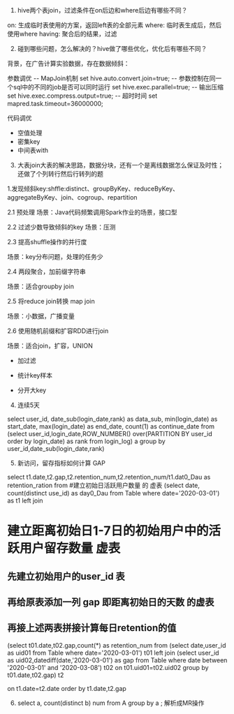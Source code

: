 1. hive两个表join，过滤条件在on后边和where后边有哪些不同？

on: 生成临时表使用的方案，返回left表的全部元素
where: 临时表生成后，然后使用where
having: 聚合后的结果，过滤

2. 碰到哪些问题，怎么解决的？hive做了哪些优化，优化后有哪些不同？

背景，在广告计算实验数据，存在数据倾斜：

参数调优
-- MapJoin机制
set hive.auto.convert.join=true;
-- 参数控制在同一个sql中的不同的job是否可以同时运行
set hive.exec.parallel=true;
-- 输出压缩
set hive.exec.compress.output=true;
-- 超时时间
set mapred.task.timeout=36000000;

代码调优

- 空值处理
- 密集key
- 中间表with

3. 大表join大表的解决思路，数据分块，还有一个是离线数据怎么保证及时性；还做了个列转行然后行转列的题

1.发现倾斜key:shffle:distinct、groupByKey、reduceByKey、aggregateByKey、join、cogroup、repartition

2.1 预处理
场景：Java代码频繁调用Spark作业的场景，接口型

2.2 过滤少数导致倾斜的key
场景：压测

2.3 提高shuffle操作的并行度

场景：key分布问题，处理的任务少

2.4 两段聚合，加前缀字符串

场景：适合groupby join

2.5 将reduce join转换 map join

场景：小数据，广播变量

2.6 使用随机前缀和扩容RDD进行join

场景：适合join，扩容，UNION

- 加过滤

- 统计key样本
- 分开大key

4. 连续5天

select 
user_id,
date_sub(login_date,rank) as data_sub,
min(login_date) as start_date,
max(login_date) as end_date,
count(1) as continue_date 
from 
(select user_id,login_date,ROW_NUMBER() over(PARTITION BY user_id order by login_date) as rank from  login_log) a 
group by user_id,date_sub(login_date,rank) 

5. 新访问，留存指标如何计算
GAP

select t1.date,t2.gap,t2.retention_num,t2.retention_num/t1.dat0_Dau
as retention_ration from
#建立初始日活跃用户数量 的 虚表
(select date, count(distinct use_id) as day0_Dau from Table
where date='2020-03-01') as t1
left join
# 建立距离初始日1-7日的初始用户中的活跃用户留存数量 虚表
## 先建立初始用户的user_id 表
## 再给原表添加一列 gap 即距离初始日的天数 的虚表
## 再接上述两表拼接计算每日retention的值
(select t01.date,t02.gap,count(*) as retention_num from
(select date,user_id as uid01 from Table
where date='2020-03-01') t01
left join
(select user_id as uid02,datediff(date,'2020-03-01') as gap from Table where date between '2020-03-01' and '2020-03-08') t02
on t01.uid01=t02.uid02
group by t01.date,t02.gap) t2

on t1.date=t2.date
order by t1.date,t2.gap

6. select a, count(distinct b) num from A group by a ;  解析成MR操作


